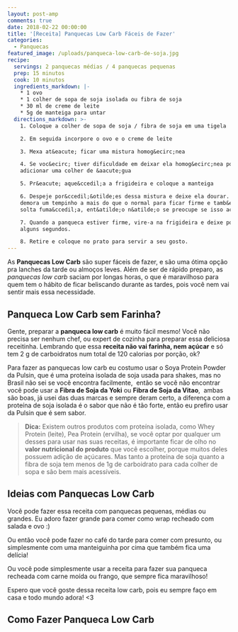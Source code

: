 ```yaml
---
layout: post-amp
comments: true
date: 2018-02-22 00:00:00
title: '[Receita] Panquecas Low Carb Fáceis de Fazer'
categories:
  - Panquecas
featured_image: /uploads/panqueca-low-carb-de-soja.jpg
recipe:
  servings: 2 panquecas médias / 4 panquecas pequenas
  prep: 15 minutos
  cook: 10 minutos
  ingredients_markdown: |-
    * 1 ovo
    * 1 colher de sopa de soja isolada ou fibra de soja
    * 30 ml de creme de leite
    * 5g de manteiga para untar
  directions_markdown: >-
    1. Coloque a colher de sopa de soja / fibra de soja em uma tigela

    2. Em seguida incorpore o ovo e o creme de leite

    3. Mexa at&eacute; ficar uma mistura homog&ecirc;nea

    4. Se voc&ecirc; tiver dificuldade em deixar ela homog&ecirc;nea pode
    adicionar uma colher de &aacute;gua

    5. Pr&eacute; aque&ccedil;a a frigideira e coloque a manteiga

    6. Despeje por&ccedil;&otilde;es dessa mistura e deixe ela dourar. A soja
    demora um tempinho a mais do que o normal para ficar firme e tamb&eacute;m
    solta fuma&ccedil;a, ent&atilde;o n&atilde;o se preocupe se isso acontecer.

    7. Quando a panqueca estiver firme, vire-a na frigideira e deixe por mais
    alguns segundos.

    8. Retire e coloque no prato para servir a seu gosto.
---
```


As **Panquecas Low Carb** são super fáceis de fazer, e são uma ótima opção pra lanches da tarde ou almoços leves. Além de ser de rápido preparo, as *panquecas low carb* saciam por longas horas, o que é maravilhoso para quem tem o hábito de ficar beliscando durante as tardes, pois você nem vai sentir mais essa necessidade.

## Panqueca Low Carb sem Farinha?

Gente, preparar a **panqueca low carb** é muito fácil mesmo! Você não precisa ser nenhum chef, ou expert de cozinha para preparar essa deliciosa receitinha. Lembrando que essa **receita não vai farinha, nem açúcar** e só tem 2 g de carboidratos num total de 120 calorias por porção, ok?

Para fazer as panquecas low carb eu costumo usar o Soya Protein Powder da Pulsin, que é uma proteína isolada de soja usada para shakes, mas no Brasil não sei se você encontra facilmente,  então se você não encontrar você pode usar a **Fibra de Soja da Yoki** ou **Fibra de Soja da Vitao**,  ambas são boas, já usei das duas marcas e sempre deram certo, a diferença com a proteína de soja isolada é o sabor que não é tão forte, então eu prefiro usar da Pulsin que é sem sabor.

<amp-img width="600" height="300" layout="responsive" src="/uploads/versions/soya-all-3-sizes-web---x----600-451x---.png"></amp-img>

> **Dica:** Existem outros produtos com proteína isolada, como Whey Protein (leite), Pea Protein (ervilha), se você optar por qualquer um desses para usar nas suas receitas, é importante ficar de olho no **valor nutricional do produto** que você escolher, porque muitos deles possuem adição de açúcares. Mas tanto a proteína de soja quanto a fibra de soja tem menos de 1g de carboidrato para cada colher de sopa e são bem mais acessíveis.

## Ideias com Panquecas Low Carb

Você pode fazer essa receita com panquecas pequenas, médias ou grandes. Eu adoro fazer grande para comer como wrap recheado com salada e ovo :)

<amp-img width="600" height="300" layout="responsive" src="/uploads/versions/panqueca-low-carb-grande-sem-farinha---x----1560-877x---.jpg"></amp-img>

Ou então você pode fazer no café do tarde para comer com presunto, ou simplesmente com uma manteiguinha por cima que também fica uma delícia!

<amp-img width="600" height="300" layout="responsive" src="/uploads/versions/panqueca-low-carb-com-manteiga---x----1560-877x---.jpg"></amp-img>

Ou você pode simplesmente usar a receita para fazer sua panqueca recheada com carne moída ou frango, que sempre fica maravilhoso!

Espero que você goste dessa receita low carb, pois eu sempre faço em casa e todo mundo adora! &lt;3

## Como Fazer Panqueca Low Carb